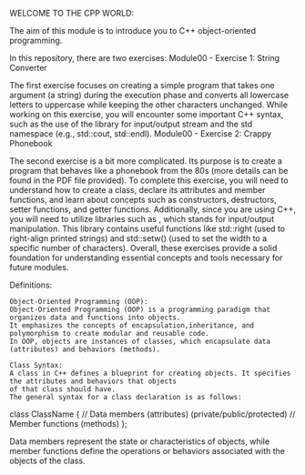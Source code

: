 WELCOME TO THE CPP WORLD:

The aim of this module is to introduce you to C++ object-oriented programming.

In this repository, there are two exercises:
Module00 - Exercise 1: String Converter

The first exercise focuses on creating a simple program that takes one argument (a string) during the execution phase and converts all lowercase letters to uppercase while keeping the other characters unchanged. While working on this exercise, you will encounter some important C++ syntax, such as the use of the <iostream> library for input/output stream and the std namespace (e.g., std::cout, std::endl).
Module00 - Exercise 2: Crappy Phonebook

The second exercise is a bit more complicated. Its purpose is to create a program that behaves like a phonebook from the 80s (more details can be found in the PDF file provided). To complete this exercise, you will need to understand how to create a class, declare its attributes and member functions, and learn about concepts such as constructors, destructors, setter functions, and getter functions. Additionally, since you are using C++, you will need to utilize libraries such as <iomanip>, which stands for input/output manipulation. This library contains useful functions like std::right (used to right-align printed strings) and std::setw() (used to set the width to a specific number of characters). Overall, these exercises provide a solid foundation for understanding essential concepts and tools necessary for future modules.

Definitions:

    Object-Oriented Programming (OOP):
    Object-Oriented Programming (OOP) is a programming paradigm that organizes data and functions into objects.
    It emphasizes the concepts of encapsulation,inheritance, and polymorphism to create modular and reusable code.
    In OOP, objects are instances of classes, which encapsulate data (attributes) and behaviors (methods).
    
    Class Syntax:
    A class in C++ defines a blueprint for creating objects. It specifies the attributes and behaviors that objects
    of that class should have.
    The general syntax for a class declaration is as follows:

class ClassName {
    // Data members (attributes) (private/public/protected)
    // Member functions (methods)
};

Data members represent the state or characteristics of objects, while member functions define the operations or behaviors associated
with the objects of the class.
